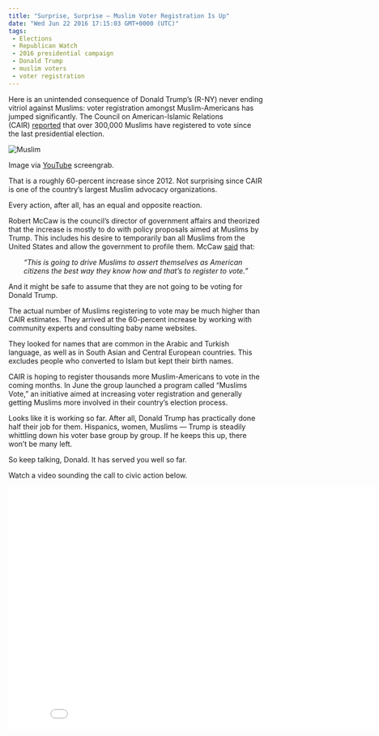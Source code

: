 ```yaml
---
title: "Surprise, Surprise – Muslim Voter Registration Is Up"
date: "Wed Jun 22 2016 17:15:03 GMT+0000 (UTC)"
tags: 
 - Elections
 - Republican Watch
 - 2016 presidential campaign
 - Donald Trump
 - muslim voters
 - voter registration
---
```

<p><!-- Quick Adsense WordPress Plugin: http://quicksense.net/ --></p><p>Here is an unintended consequence of Donald Trump&#x2019;s (R-NY) never ending vitriol against Muslims: voter registration amongst Muslim-Americans has jumped significantly.&#xA0;The Council on American-Islamic Relations (CAIR)&#xA0;<a href="http://www.cnn.com/2016/06/21/politics/muslim-voters-election/index.html" onclick="__gaTracker(&apos;send&apos;, &apos;event&apos;, &apos;outbound-article&apos;, &apos;http://www.cnn.com/2016/06/21/politics/muslim-voters-election/index.html&apos;, &apos;reported&apos;);" target="_blank">reported</a> that over 300,000 Muslims have registered to vote since the last&#xA0;presidential election.</p><div id="attachment_138581" style="width: 650px" class="wp-caption aligncenter"><img class="wp-image-138581 size-full" src="http://i0.wp.com/cdn.liberalamerica.org/wp-content/uploads/2016/06/Screen-Shot-2016-06-22-at-11.45.50-AM.png?resize=640%2C357" alt="Muslim" srcset="http://i0.wp.com/cdn.liberalamerica.org/wp-content/uploads/2016/06/Screen-Shot-2016-06-22-at-11.45.50-AM.png?resize=640%2C357 640w, http://i0.wp.com/cdn.liberalamerica.org/wp-content/uploads/2016/06/Screen-Shot-2016-06-22-at-11.45.50-AM.png?resize=640%2C357 64w, http://i0.wp.com/cdn.liberalamerica.org/wp-content/uploads/2016/06/Screen-Shot-2016-06-22-at-11.45.50-AM.png?resize=640%2C357 350w, http://i0.wp.com/cdn.liberalamerica.org/wp-content/uploads/2016/06/Screen-Shot-2016-06-22-at-11.45.50-AM.png?resize=640%2C357 600w" sizes="(max-width: 640px) 100vw, 640px" data-recalc-dims="1">
<p class="wp-caption-text">Image via <a href="https://www.youtube.com/watch?v=E20xLQbTkbs" onclick="__gaTracker(&apos;send&apos;, &apos;event&apos;, &apos;outbound-article&apos;, &apos;https://www.youtube.com/watch?v=E20xLQbTkbs&apos;, &apos;YouTube&apos;);">YouTube</a> screengrab.</p>
</div><p>That is a roughly 60-percent increase since 2012. Not surprising since CAIR is&#xA0;one of the country&#x2019;s largest Muslim advocacy organizations.</p><p>Every action, after all, has an equal and opposite reaction.</p><p>Robert McCaw is the council&#x2019;s director of government affairs and theorized that the increase is mostly to do with policy proposals aimed at Muslims by Trump. This includes his desire to temporarily ban all Muslims from the United States and allow the government to profile them. McCaw&#xA0;<a href="http://www.cnn.com/2016/06/21/politics/muslim-voters-election/index.html" onclick="__gaTracker(&apos;send&apos;, &apos;event&apos;, &apos;outbound-article&apos;, &apos;http://www.cnn.com/2016/06/21/politics/muslim-voters-election/index.html&apos;, &apos;said&apos;);" target="_blank">said</a> that:</p><p style="padding-left: 30px;"><em>&#x201C;This is going to drive Muslims to assert themselves as American citizens the best way they know how and that&#x2019;s to register to vote.&#x201D; &#xA0;</em></p><p>And it might be safe to assume that they are not going to be voting for Donald Trump.</p><p>The actual number of Muslims registering to vote may be much higher than CAIR estimates. They arrived at the 60-percent increase by working with community experts and consulting baby name websites.</p><p>They looked&#xA0;for&#xA0;names that are common in the Arabic and Turkish language, as well as in South Asian and Central European countries. This excludes people who converted to Islam but kept their birth names.</p><p><!-- Quick Adsense WordPress Plugin: http://quicksense.net/ --></p><p>CAIR is hoping to register thousands more Muslim-Americans to vote in the coming months. In June the group launched a program called &#x201C;Muslims Vote,&#x201D; an initiative aimed at increasing voter registration and generally getting Muslims more involved in their country&#x2019;s election process.</p><p>Looks like it is working so far. After all, Donald Trump has practically done half their job for them.&#xA0;Hispanics, women, Muslims &#x2014; Trump is steadily whittling down his voter base group by group. If he keeps this up, there won&#x2019;t be many left.</p><p>So keep talking, Donald. It has served you well so far.</p><p>Watch a video sounding the call to civic action below.</p><p><iframe width="853" height="480" src="//www.youtube.com/embed/E20xLQbTkbs" frameborder="0" allowfullscreen></iframe></p><div style="font-size:0px;height:0px;line-height:0px;margin:0;padding:0;clear:both"></div>